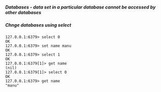 ##### Databases - data set in a particular database cannot be accessed by other databases
##### Chnge databases using select
```
127.0.0.1:6379> select 0
OK
127.0.0.1:6379> set name manu
OK
127.0.0.1:6379> select 1
OK
127.0.0.1:6379[1]> get name
(nil)
127.0.0.1:6379[1]> select 0
OK
127.0.0.1:6379> get name
"manu"
```
